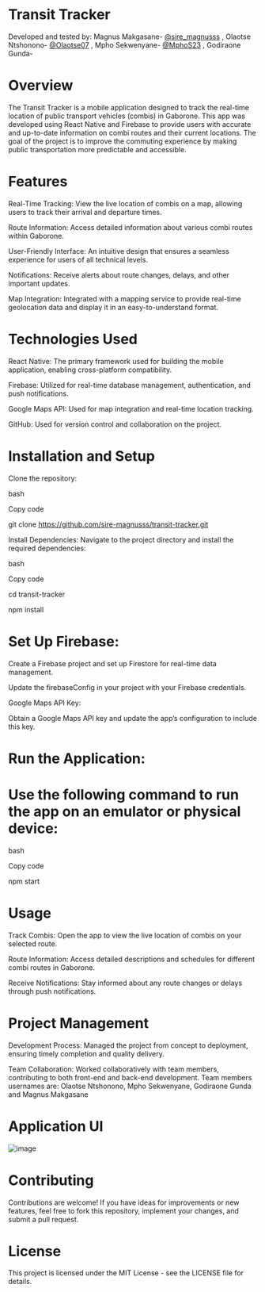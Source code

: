 

# Transit Tracker


Developed and tested by:
Magnus Makgasane- [@sire_magnusss](https://github.com/sire-magnusss) ,
Olaotse Ntshonono- [@Olaotse07](https://github.com/Olaotse07) ,
Mpho Sekwenyane- [@MphoS23](https://github.com/MphoS23) ,
Godiraone Gunda- 


# Overview
The Transit Tracker is a mobile application designed to track the real-time location of public transport vehicles (combis) in Gaborone. This app was developed using React Native and Firebase to provide users with accurate and up-to-date information on combi routes and their current locations. The goal of the project is to improve the commuting experience by making public transportation more predictable and accessible.

# Features

Real-Time Tracking: View the live location of combis on a map, allowing users to track their arrival and departure times.

Route Information: Access detailed information about various combi routes within Gaborone.

User-Friendly Interface: An intuitive design that ensures a seamless experience for users of all technical levels.

Notifications: Receive alerts about route changes, delays, and other important updates.

Map Integration: Integrated with a mapping service to provide real-time geolocation data and display it in an easy-to-understand format.

# Technologies Used

React Native: The primary framework used for building the mobile application, enabling cross-platform compatibility.

Firebase: Utilized for real-time database management, authentication, and push notifications.

Google Maps API: Used for map integration and real-time location tracking.

GitHub: Used for version control and collaboration on the project.

# Installation and Setup

Clone the repository:

bash

Copy code

git clone https://github.com/sire-magnusss/transit-tracker.git

Install Dependencies: Navigate to the project directory and install the required dependencies:

bash

Copy code

cd transit-tracker

npm install

# Set Up Firebase:

Create a Firebase project and set up Firestore for real-time data management.

Update the firebaseConfig in your project with your Firebase credentials.

Google Maps API Key:

Obtain a Google Maps API key and update the app’s configuration to include this key.

# Run the Application:

# Use the following command to run the app on an emulator or physical device:

bash

Copy code

npm start

# Usage

Track Combis: Open the app to view the live location of combis on your selected route.

Route Information: Access detailed descriptions and schedules for different combi routes in Gaborone.

Receive Notifications: Stay informed about any route changes or delays through push notifications.

# Project Management

Development Process: Managed the project from concept to deployment, ensuring timely completion and quality delivery.

Team Collaboration: Worked collaboratively with team members, contributing to both front-end and back-end development. Team members usernames are: Olaotse Ntshonono, Mpho Sekwenyane, Godiraone Gunda and Magnus Makgasane

# Application UI
![image](https://github.com/user-attachments/assets/e090a93a-7b58-495a-8e3d-d84b7e845093)



# Contributing

Contributions are welcome! If you have ideas for improvements or new features, feel free to fork this repository, implement your changes, and submit a pull request.

# License
This project is licensed under the MIT License - see the LICENSE file for details.

